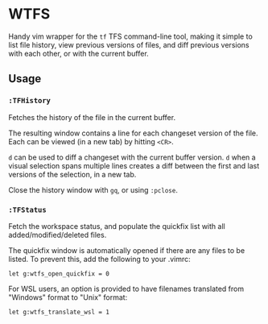 # WTFS

Handy vim wrapper for the `tf` TFS command-line tool, making it simple to list file history, view previous versions of files, and diff previous versions with each other, or with the current buffer.

## Usage

### `:TFHistory`

Fetches the history of the file in the current buffer.

The resulting window contains a line for each changeset version of the file. Each can be viewed (in a new tab) by hitting `<CR>`.

`d` can be used to diff a changeset with the current buffer version. `d` when a visual selection spans multiple lines creates a diff between the first and last versions of the selection, in a new tab.

Close the history window with `gq`, or using `:pclose`.

### `:TFStatus`

Fetch the workspace status, and populate the quickfix list with all added/modified/deleted files.

The quickfix window is automatically opened if there are any files to be listed. To prevent this, add the following to your .vimrc:

```vim
let g:wtfs_open_quickfix = 0
```

For WSL users, an option is provided to have filenames translated from "Windows" format to "Unix" format:

```vim
let g:wtfs_translate_wsl = 1
```
